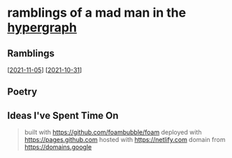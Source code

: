 <!-- <img src="attachments/wolfram-physics.jpeg" width=100 align="left"> -->

# **ramblings of a mad man in the [hypergraph](https://medium.com/syncedreview/stephen-wolfram-the-path-to-a-fundamental-theory-of-physics-may-begin-with-a-hypergraph-c1fd124b6e62)**
## Ramblings

[[2021-11-05]]
[[2021-10-31]]

## Poetry


## Ideas I've Spent Time On


> built with <https://github.com/foambubble/foam>
> deployed with <https://pages.github.com>
> hosted with <https://netlify.com>
> domain from <https://domains.google>

[//begin]: # "Autogenerated link references for markdown compatibility"
[2021-11-05]: journal/2021-11-05 "Friday, November 5, 2021"
[2021-10-31]: journal/2021-10-31 "Friday, October 31, 2021"
[//end]: # "Autogenerated link references"